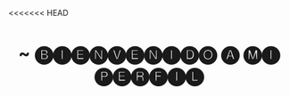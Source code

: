 <<<<<<< HEAD
<!DOCTYPE html>
<body>
<h1 style = "font-size:32 "align="center">~
🅑🅘🅔🅝🅥🅔🅝🅘🅓🅞 🅐  🅜🅘 🅟🅔🅡🅕🅘🅛
</h1>
<br>
<div align="center">
    <img src="dogo.png>
</div>
</body>
=======
### Hi there 👋

>>>>>>> parent of 891b67c (test title)
<!--
**JohanBTB/JohanBTB** is a ✨ _special_ ✨ repository because its `README.md` (this file) appears on your GitHub profile.

Here are some ideas to get you started:

- 🔭 I’m currently working on ...
- 🌱 I’m currently learning ...
- 👯 I’m looking to collaborate on ...
- 🤔 I’m looking for help with ...
- 💬 Ask me about ...
- 📫 How to reach me: ...
- 😄 Pronouns: ...
- ⚡ Fun fact: ...
-->
